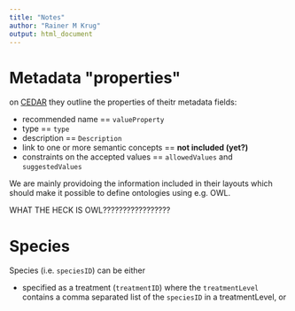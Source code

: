 ```yaml
---
title: "Notes"
author: "Rainer M Krug"
output: html_document
---
```

# Metadata "properties"
on [CEDAR](https://metadatacenter.org/tools-training/cedar-template-tools) they outline the properties of theitr metadata fields:

- recommended name == `valueProperty`
- type == `type`
- description == `Description`
- link to one or more semantic concepts == **not included (yet?)**
- constraints on the accepted values == `allowedValues` and `suggestedValues`

We are mainly providoing the information included in their layouts which should make it possible to define ontologies using e.g. OWL.

WHAT THE HECK IS OWL?????????????????


# Species
Species (i.e. `speciesID`) can be either
- specified as a treatment (`treatmentID`) where the `treatmentLevel` contains a comma separated list of the `speciesID` in a treatmentLevel, or
